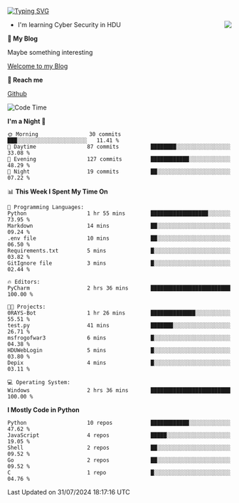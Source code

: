 [![Typing SVG](https://readme-typing-svg.herokuapp.com?font=Fira+Code&pause=1000&random=false&width=450&height=60&lines=Hello+%F0%9F%91%8B%F0%9F%8F%BB;I'm+JBNRZ)](https://git.io/typing-svg)

<a href="#">
  <img align="right" src="https://github-readme-stats.vercel.app/api?username=JBNRZ&show_icons=true&bg_color=15,f2f7fd,E0EAFC" />
</a>

- I'm learning Cyber Security in HDU

 **🌱 My Blog**

Maybe something interesting

[Welcome to my Blog](https://jbnrz.com.cn/)

 **💬 Reach me** 

[Github](https://github.com/JBNRZ)


<!--START_SECTION:waka-->
![Code Time](http://img.shields.io/badge/Code%20Time-616%20hrs%2034%20mins-blue)

**I'm a Night 🦉** 

```text
🌞 Morning                30 commits          ███░░░░░░░░░░░░░░░░░░░░░░   11.41 % 
🌆 Daytime                87 commits          ████████░░░░░░░░░░░░░░░░░   33.08 % 
🌃 Evening                127 commits         ████████████░░░░░░░░░░░░░   48.29 % 
🌙 Night                  19 commits          ██░░░░░░░░░░░░░░░░░░░░░░░   07.22 % 
```


📊 **This Week I Spent My Time On** 

```text
💬 Programming Languages: 
Python                   1 hr 55 mins        ██████████████████░░░░░░░   73.95 % 
Markdown                 14 mins             ██░░░░░░░░░░░░░░░░░░░░░░░   09.24 % 
.env file                10 mins             ██░░░░░░░░░░░░░░░░░░░░░░░   06.50 % 
Requirements.txt         5 mins              █░░░░░░░░░░░░░░░░░░░░░░░░   03.82 % 
GitIgnore file           3 mins              █░░░░░░░░░░░░░░░░░░░░░░░░   02.44 % 

🔥 Editors: 
PyCharm                  2 hrs 36 mins       █████████████████████████   100.00 % 

🐱‍💻 Projects: 
0RAYS-Bot                1 hr 26 mins        ██████████████░░░░░░░░░░░   55.51 % 
test.py                  41 mins             ███████░░░░░░░░░░░░░░░░░░   26.71 % 
msfrogofwar3             6 mins              █░░░░░░░░░░░░░░░░░░░░░░░░   04.38 % 
HDUWebLogin              5 mins              █░░░░░░░░░░░░░░░░░░░░░░░░   03.80 % 
Depix                    4 mins              █░░░░░░░░░░░░░░░░░░░░░░░░   03.11 % 

💻 Operating System: 
Windows                  2 hrs 36 mins       █████████████████████████   100.00 % 
```

**I Mostly Code in Python** 

```text
Python                   10 repos            ████████████░░░░░░░░░░░░░   47.62 % 
JavaScript               4 repos             █████░░░░░░░░░░░░░░░░░░░░   19.05 % 
Shell                    2 repos             ██░░░░░░░░░░░░░░░░░░░░░░░   09.52 % 
Go                       2 repos             ██░░░░░░░░░░░░░░░░░░░░░░░   09.52 % 
C                        1 repo              █░░░░░░░░░░░░░░░░░░░░░░░░   04.76 % 
```




 Last Updated on 31/07/2024 18:17:16 UTC
<!--END_SECTION:waka-->
